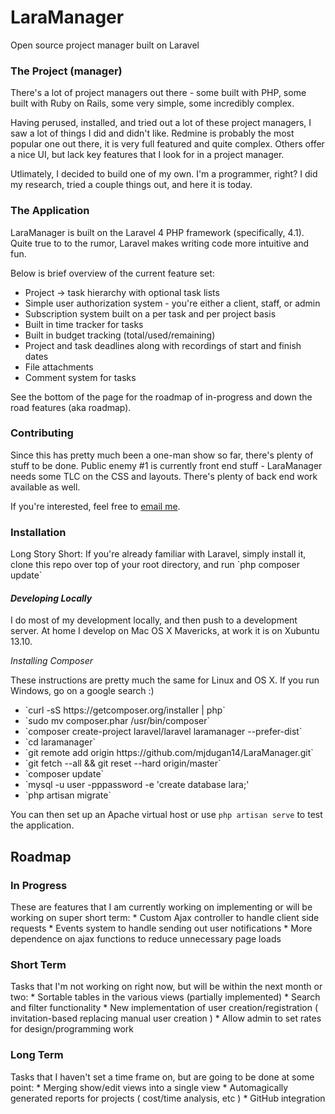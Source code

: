 <h1>LaraManager</h1>

Open source project manager built on Laravel

<h3>The Project (manager)</h3>

There's a lot of project managers out there - some built with PHP, some built with Ruby on Rails, some very simple, some incredibly complex.

Having perused, installed, and tried out a lot of these project managers, I saw a lot of things I did and didn't like. Redmine is probably the most popular one out there, it is very full featured and quite complex. Others offer a nice UI, but lack key features that I look for in a project manager.

Utlimately, I decided to build one of my own. I'm a programmer, right? I did my research, tried a couple things out, and here it is today.

<h3>The Application</h3>
LaraManager is built on the Laravel 4 PHP framework (specifically, 4.1). Quite true to to the rumor, Laravel makes writing code more intuitive and fun.

Below is brief overview of the current feature set:

* Project -> task hierarchy with optional task lists
* Simple user authorization system - you're either a client, staff, or admin
* Subscription system built on a per task and per project basis
* Built in time tracker for tasks
* Built in budget tracking (total/used/remaining)
* Project and task deadlines along with recordings of start and finish dates
* File attachments
* Comment system for tasks

See the bottom of the page for the roadmap of in-progress and down the road features (aka roadmap).

<h3>Contributing</h3>
Since this has pretty much been a one-man show so far, there's plenty of stuff to be done. Public enemy #1 is currently front end stuff - LaraManager needs some TLC on the CSS and layouts. There's plenty of back end work available as well.

If you're interested, feel free to <a href="mailto:mike@mjdugan.com?subject=laramanager">email me</a>. 

<h3>Installation</h3>
Long Story Short: If you're already familiar with Laravel, simply install it, clone this repo over top of your root directory, and run `php composer update`

<h4><i>Developing Locally</i></h3>

I do most of my development locally, and then push to a development server. At home I develop on Mac OS X Mavericks, at work it is on Xubuntu 13.10.

<i>Installing Composer</i>

These instructions are pretty much the same for Linux and OS X. If you run Windows, go on a google search :)
<ul>
<li>`curl -sS https://getcomposer.org/installer | php`</li>
<li>`sudo mv composer.phar /usr/bin/composer`</li>
<li>`composer create-project laravel/laravel laramanager --prefer-dist`</li>
<li>`cd laramanager`</li>
<li>`git remote add origin https://github.com/mjdugan14/LaraManager.git`</li>
<li>`git fetch --all && git reset --hard origin/master`</li>
<li>`composer update`</li>
<li>`mysql -u user -pppassword -e 'create database lara;'
<li>`php artisan migrate`</li>
</ul>

You can then set up an Apache virtual host or use `php artisan serve` to test the application.

<h2>Roadmap</h2>
<h3>In Progress</h3>
These are features that I am currently working on implementing or will be working on super short term:
* Custom Ajax controller to handle client side requests
* Events system to handle sending out user notifications
* More dependence on ajax functions to reduce unnecessary page loads
<h3>Short Term</h3>
Tasks that I'm not working on right now, but will be within the next month or two:
* Sortable tables in the various views (partially implemented)
* Search and filter functionality
* New implementation of user creation/registration ( invitation-based replacing manual user creation )
* Allow admin to set rates for design/programming work
<h3>Long Term</h3>
Tasks that I haven't set a time frame on, but are going to be done at some point:
* Merging show/edit views into a single view
* Automagically generated reports for projects ( cost/time analysis, etc )
* GitHub integration

